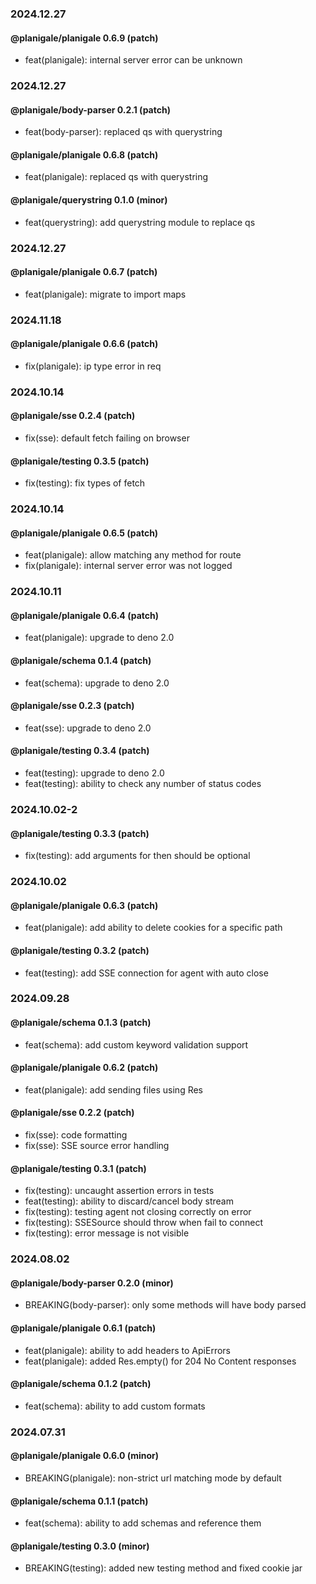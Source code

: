 ### 2024.12.27

#### @planigale/planigale 0.6.9 (patch)

- feat(planigale): internal server error can be unknown

### 2024.12.27

#### @planigale/body-parser 0.2.1 (patch)

- feat(body-parser): replaced qs with querystring

#### @planigale/planigale 0.6.8 (patch)

- feat(planigale): replaced qs with querystring

#### @planigale/querystring 0.1.0 (minor)

- feat(querystring): add querystring module to replace qs

### 2024.12.27

#### @planigale/planigale 0.6.7 (patch)

- feat(planigale): migrate to import maps

### 2024.11.18

#### @planigale/planigale 0.6.6 (patch)

- fix(planigale): ip type error in req

### 2024.10.14

#### @planigale/sse 0.2.4 (patch)

- fix(sse): default fetch failing on browser

#### @planigale/testing 0.3.5 (patch)

- fix(testing): fix types of fetch

### 2024.10.14

#### @planigale/planigale 0.6.5 (patch)

- feat(planigale): allow matching any method for route
- fix(planigale): internal server error was not logged

### 2024.10.11

#### @planigale/planigale 0.6.4 (patch)

- feat(planigale): upgrade to deno 2.0

#### @planigale/schema 0.1.4 (patch)

- feat(schema): upgrade to deno 2.0

#### @planigale/sse 0.2.3 (patch)

- feat(sse): upgrade to deno 2.0

#### @planigale/testing 0.3.4 (patch)

- feat(testing): upgrade to deno 2.0
- feat(testing): ability to check any number of status codes

### 2024.10.02-2

#### @planigale/testing 0.3.3 (patch)

- fix(testing): add arguments for then should be optional

### 2024.10.02

#### @planigale/planigale 0.6.3 (patch)

- feat(planigale): add ability to delete cookies for a specific path

#### @planigale/testing 0.3.2 (patch)

- feat(testing): add SSE connection for agent with auto close

### 2024.09.28

#### @planigale/schema 0.1.3 (patch)

- feat(schema): add custom keyword validation support

#### @planigale/planigale 0.6.2 (patch)

- feat(planigale): add sending files using Res

#### @planigale/sse 0.2.2 (patch)

- fix(sse): code formatting
- fix(sse): SSE source error handling

#### @planigale/testing 0.3.1 (patch)

- fix(testing): uncaught assertion errors in tests
- feat(testing): ability to discard/cancel body stream
- fix(testing): testing agent not closing correctly on error
- fix(testing): SSESource should throw when fail to connect
- fix(testing): error message is not visible

### 2024.08.02

#### @planigale/body-parser 0.2.0 (minor)

- BREAKING(body-parser): only some methods will have body parsed

#### @planigale/planigale 0.6.1 (patch)

- feat(planigale): ability to add headers to ApiErrors
- feat(planigale): added Res.empty() for 204 No Content responses

#### @planigale/schema 0.1.2 (patch)

- feat(schema): ability to add custom formats

### 2024.07.31

#### @planigale/planigale 0.6.0 (minor)

- BREAKING(planigale): non-strict url matching mode by default

#### @planigale/schema 0.1.1 (patch)

- feat(schema): ability to add schemas and reference them

#### @planigale/testing 0.3.0 (minor)

- BREAKING(testing): added new testing method and fixed cookie jar
